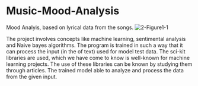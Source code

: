 # Music-Mood-Analysis
Mood Analyis, based on lyrical data from the songs.
![2-Figure1-1](https://github.com/sindhureddyette/emotion-classification/assets/129210869/3420c472-1a57-43a6-a116-3149fd64c269)


The project involves  concepts like machine learning, sentimental analysis and Naive bayes algorithms. The program is trained in such a way that it can process the input (in the of text) used for model test data. The sci-kit libraries are used, which we have come to know is well-known for machine learning projects. The use of these libraries can be known by studying them through articles. The trained model able to analyze and process the data from the given input.
